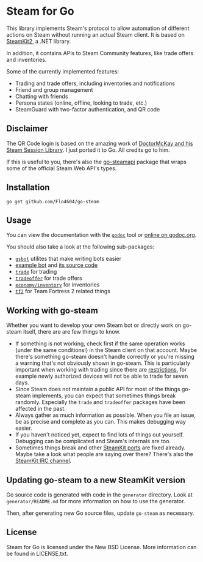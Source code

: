# Steam for Go

This library implements Steam's protocol to allow automation of different actions on Steam without running an actual Steam client. It is based on [SteamKit2](https://github.com/SteamRE/SteamKit), a .NET library.

In addition, it contains APIs to Steam Community features, like trade offers and inventories.

Some of the currently implemented features:

  * Trading and trade offers, including inventories and notifications
  * Friend and group management
  * Chatting with friends
  * Persona states (online, offline, looking to trade, etc.)
  * SteamGuard with two-factor authentication, and QR code


## Disclaimer
The QR Code login is based on the amazing work of [DoctorMcKay and his Steam Session Library](https://github.com/DoctorMcKay/node-steam-session). I just ported it to Go. All credits go to him.


If this is useful to you, there's also the [go-steamapi](https://github.com/Flo4604/go-steam/v5/go-steamapi) package that wraps some of the official Steam Web API's types.

## Installation

    go get github.com/Flo4604/go-steam

## Usage

You can view the documentation with the [`godoc`](http://golang.org/cmd/godoc) tool or
[online on godoc.org](http://godoc.org/github.com/Flo4604/go-steam/v5/go-steam).

You should also take a look at the following sub-packages:

  * [`gsbot`](http://godoc.org/github.com/Flo4604/go-steam/v5/gsbot) utilites that make writing bots easier
  * [example bot](http://godoc.org/github.com/Flo4604/go-steam/v5/gsbot/gsbot) and [its source code](https://github.com/Flo4604/go-steam/v5/blob/master/gsbot/gsbot/gsbot.go)
  * [`trade`](http://godoc.org/github.com/Flo4604/go-steam/v5/trade) for trading
  * [`tradeoffer`](http://godoc.org/github.com/Flo4604/go-steam/v5/tradeoffer) for trade offers
  * [`economy/inventory`](http://godoc.org/github.com/Flo4604/go-steam/v5/economy/inventory) for inventories
  * [`tf2`](http://godoc.org/github.com/Flo4604/go-steam/v5/tf2) for Team Fortress 2 related things

## Working with go-steam

Whether you want to develop your own Steam bot or directly work on go-steam itself, there are are few things to know.

 * If something is not working, check first if the same operation works (under the same conditions!) in the Steam client on that account. Maybe there's something go-steam doesn't handle correctly or you're missing a warning that's not obviously shown in go-steam. This is particularly important when working with trading since there are [restrictions](https://support.steampowered.com/kb_article.php?ref=1047-edfm-2932), for example newly authorized devices will not be able to trade for seven days.
 * Since Steam does not maintain a public API for most of the things go-steam implements, you can expect that sometimes things break randomly. Especially the `trade` and `tradeoffer` packages have been affected in the past.
 * Always gather as much information as possible. When you file an issue, be as precise and complete as you can. This makes debugging way easier.
 * If you haven't noticed yet, expect to find lots of things out yourself. Debugging can be complicated and Steam's internals are too.
 * Sometimes things break and other [SteamKit ports](https://github.com/SteamRE/SteamKit/wiki/Ports) are fixed already. Maybe take a look what people are saying over there? There's also the [SteamKit IRC channel](https://github.com/SteamRE/SteamKit/wiki#contact).

## Updating go-steam to a new SteamKit version

Go source code is generated with code in the `generator` directory.
Look at `generator/README.md` for more information on how to use the generator.

Then, after generating new Go source files, update `go-steam` as necessary.

## License

Steam for Go is licensed under the New BSD License. More information can be found in LICENSE.txt.
